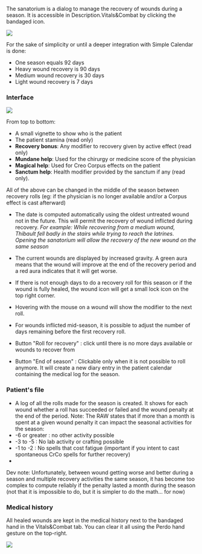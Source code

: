 The sanatorium is a dialog to manage the recovery of wounds during a season. It is accessible in Description.Vitals&Combat by clicking the bandaged icon.

![](systems/arm5e/assets/userguide/Health.webp)

For the sake of simplicity or until a deeper integration with Simple Calendar is done:
- One season equals 92 days
- Heavy wound recovery is 90 days
- Medium wound recovery is 30 days
- Light wound recovery is 7 days

### Interface

![](systems/arm5e/assets/userguide/sanatorium.webp)

From top to bottom:
- A small vignette to show who is the patient
- The patient stamina (read only)
- **Recovery bonus**: Any modifier to recovery given by active effect (read only)
- **Mundane help**: Used for the chirurgy or medicine score of the physician
- **Magical help**: Used for Creo Corpus effects on the patient
- **Sanctum help**: Health modifier provided by the sanctum if any (read only).

All of the above can be changed in the middle of the season between recovery rolls (eg: if the physician is no longer available and/or a Corpus effect is cast afterward)

- The date is computed automatically using the oldest untreated wound not in the future. This will permit the recovery of wound inflicted during recovery.
*For example: While recovering from a medium wound, Thibault fell badly in the stairs while trying to reach the latrines. Opening the sanatorium will allow the recovery of the new wound on the same season*

- The current wounds are displayed by increased gravity. A green aura means that the wound will improve at the end of the recovery period and a red aura indicates that it will get worse.
- If there is not enough days to do a recovery roll for this season or if the wound is fully healed, the wound icon will get a small lock icon on the top right corner.
- Hovering with the mouse on a wound will show the modifier to the next roll.
- For wounds inflicted mid-season, it is possible to adjust the number of days remaining before the first recovery roll.
- Button "Roll for recovery" : click until there is no more days available or wounds to recover from
- Button "End of season" :  Clickable only when it is not possible to roll anymore. It will create a new diary entry in the patient calendar containing the medical log for the season.

### Patient's file

- A log of all the rolls made for the season is created. It shows for each wound whether a roll has succeeded or failed and the wound penalty at the end of the period.
Note: The RAW states that if more than a month is spent at a given wound penalty it can impact the seasonal activities for the season:
- -6 or greater : no other activity possible
- -3 to -5 : No lab activity or crafting possible
- -1 to -2 : No spells that cost fatigue (important if you intent to cast spontaneous CrCo spells for further recovery)
- 
Dev note: Unfortunately, between wound getting worse and better during a season and multiple recovery activities the same season, it has become too complex to compute reliably if the penalty lasted a month during the season (not that it is impossible to do, but it is simpler to do the math... for now)

### Medical history

All healed wounds are kept in the medical history next to the bandaged hand in the Vitals&Combat tab. You can clear it all using the Perdo hand gesture on the top-right.

![](systems/arm5e/assets/userguide/MedicalHistory.webp)
